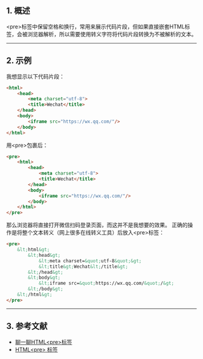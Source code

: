 ## 1. 概述
&lt;pre&gt;标签中保留空格和换行，常用来展示代码片段，但如果直接嵌套HTML标签，会被浏览器解析，所以需要使用转义字符将代码片段转换为不被解析的文本。

---
## 2. 示例
我想显示以下代码片段：

```html
<html>
    <head>
        <meta charset="utf-8">
        <title>Wechat</title>
    </head>
    <body>
        <iframe src="https://wx.qq.com/"/>
    </body>
</html>
```

用&lt;pre&gt;包裹后：

```html
<pre>
    <html>
        <head>
            <meta charset="utf-8">
            <title>Wechat</title>
        </head>
        <body>
            <iframe src="https://wx.qq.com/"/>
        </body>
    </html>
</pre>
```
那么浏览器将直接打开微信扫码登录页面，而这并不是我想要的效果。
正确的操作是将整个文本转义（网上很多在线转义工具）后放入&lt;pre&gt;标签：

```html
<pre>
    &lt;html&gt;
        &lt;head&gt;
            &lt;meta charset=&quot;utf-8&quot;&gt;
            &lt;title&gt;Wechat&lt;/title&gt;
        &lt;/head&gt;
        &lt;body&gt;
            &lt;iframe src=&quot;https://wx.qq.com/&quot;/&gt;
        &lt;/body&gt;
    &lt;/html&gt;
</pre>
```

---
## 3. 参考文献

 - [聊一聊HTML&lt;pre&gt;标签](https://www.cnblogs.com/wengxuesong/p/5541924.html)
 - [HTML&lt;pre&gt; 标签](http://www.w3school.com.cn/tags/tag_pre.asp)
